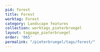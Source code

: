 ```yaml
---
pid: forest
title: Forest
worktag: Forest
category: Landscape features
collection: worktags_pieterbruegel
layout: tagpage_pieterbruegel
order: '065'
permalink: "/pieterbruegel/tags/forest/"
---
```

